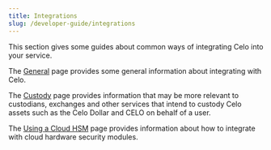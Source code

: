 ```yaml
---
title: Integrations
slug: /developer-guide/integrations
---
```


This section gives some guides about common ways of integrating Celo into your service.

The [General](general.md) page provides some general information about integrating with Celo.

The [Custody](custody.md) page provides information that may be more relevant to custodians, exchanges and other services that intend to custody Celo assets such as the Celo Dollar and CELO on behalf of a user.

The [Using a Cloud HSM](cloud-hsm.md) page provides information about how to integrate with cloud hardware security modules.

